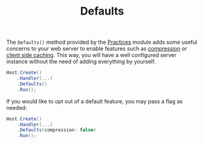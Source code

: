 ﻿---
title: Defaults
description: Automatically configures your web server for performance and security.
cascade:
  type: docs
---

The `Defaults()` method provided by the [Practices](https://www.nuget.org/packages/GenHTTP.Modules.Practices/)
module adds some useful concerns to your web server to enable features such as 
[compression](./compression) or [client side caching](./client-caching-validation).
This way, you will have a well configured server instance without the need
of adding everything by yourself.

```csharp
Host.Create()
    .Handler(...)
    .Defaults()
    .Run();
```

If you would like to opt out of a default feature, you may pass a 
flag as needed:

```csharp
Host.Create()
    .Handler(...)
    .Defaults(compression: false)
    .Run();
```

